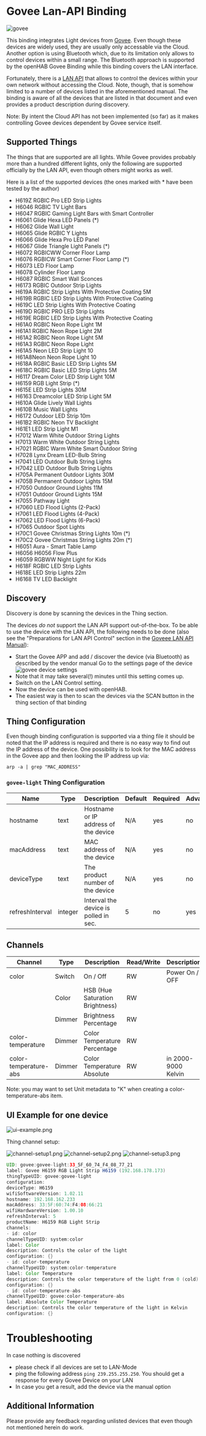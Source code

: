 # Govee Lan-API Binding

![govee](doc/govee-lights.png)

This binding integrates Light devices from [Govee](https://www.govee.com/).
Even though these devices are widely used, they are usually only accessable via the Cloud.
Another option is using Bluetooth which, due to its limitation only allows to control devices within a small range.
The Bluetooth approach is supported by the openHAB Govee Binding while this binding covers the LAN interface.

Fortunately, there is a [LAN API](https://app-h5.govee.com/user-manual/wlan-guide) that allows to control the devices within your own network without accessing the Cloud.
Note, though, that is somehow limited to a number of devices listed in the aforementioned manual.
The binding is aware of all the devices that are listed in that document and even provides a product description during discovery.

Note: By intent the Cloud API has not been implemented (so far) as it makes controlling Govee devices dependent by Govee service itself.

## Supported Things

The things that are supported are all lights.
While Govee provides probably more than a hundred different lights, only the following are supported officially by the LAN API, even though others might works as well.

Here is a list of the supported devices (the ones marked with * have been tested by the author)

- H619Z RGBIC Pro LED Strip Lights
- H6046 RGBIC TV Light Bars
- H6047 RGBIC Gaming Light Bars with Smart Controller
- H6061 Glide Hexa LED Panels (*)
- H6062 Glide Wall Light
- H6065 Glide RGBIC Y Lights
- H6066 Glide Hexa Pro LED Panel
- H6067 Glide Triangle Light Panels (*)
- H6072 RGBICWW Corner Floor Lamp
- H6076 RGBICW Smart Corner Floor Lamp (*)
- H6073 LED Floor Lamp
- H6078 Cylinder Floor Lamp
- H6087 RGBIC Smart Wall Sconces
- H6173 RGBIC Outdoor Strip Lights
- H619A RGBIC Strip Lights With Protective Coating 5M
- H619B RGBIC LED Strip Lights With Protective Coating
- H619C LED Strip Lights With Protective Coating
- H619D RGBIC PRO LED Strip Lights
- H619E RGBIC LED Strip Lights With Protective Coating
- H61A0 RGBIC Neon Rope Light 1M
- H61A1 RGBIC Neon Rope Light 2M
- H61A2 RGBIC Neon Rope Light 5M
- H61A3 RGBIC Neon Rope Light
- H61A5 Neon LED Strip Light 10
- H61A8Neon Neon Rope Light 10
- H618A RGBIC Basic LED Strip Lights 5M
- H618C RGBIC Basic LED Strip Lights 5M
- H6117 Dream Color LED Strip Light 10M
- H6159 RGB Light Strip (*)
- H615E LED Strip Lights 30M
- H6163 Dreamcolor LED Strip Light 5M
- H610A Glide Lively Wall Lights
- H610B Music Wall Lights
- H6172 Outdoor LED Strip 10m
- H61B2 RGBIC Neon TV Backlight
- H61E1 LED Strip Light M1
- H7012 Warm White Outdoor String Lights
- H7013 Warm White Outdoor String Lights
- H7021 RGBIC Warm White Smart Outdoor String
- H7028 Lynx Dream LED-Bulb String
- H7041 LED Outdoor Bulb String Lights
- H7042 LED Outdoor Bulb String Lights
- H705A Permanent Outdoor Lights 30M
- H705B Permanent Outdoor Lights 15M
- H7050 Outdoor Ground Lights 11M
- H7051 Outdoor Ground Lights 15M
- H7055 Pathway Light
- H7060 LED Flood Lights (2-Pack)
- H7061 LED Flood Lights (4-Pack)
- H7062 LED Flood Lights (6-Pack)
- H7065 Outdoor Spot Lights
- H70C1 Govee Christmas String Lights 10m (*)
- H70C2 Govee Christmas String Lights 20m (*)
- H6051 Aura - Smart Table Lamp
- H6056 H6056 Flow Plus
- H6059 RGBWW Night Light for Kids
- H618F RGBIC LED Strip Lights
- H618E LED Strip Lights 22m
- H6168 TV LED Backlight

## Discovery

Discovery is done by scanning the devices in the Thing section.

The devices _do not_ support the LAN API support out-of-the-box.
To be able to use the device with the LAN API, the following needs to be done (also see the "Preparations for LAN API Control" section in the [Goveee LAN API Manual](https://app-h5.govee.com/user-manual/wlan-guide)):

- Start the Govee APP and add / discover the device (via Bluetooth) as described by the vendor manual
  Go to the settings page of the device
  ![govee device settings](doc/device-settings.png)
- Note that it may take several(!) minutes until this setting comes up.
- Switch on the LAN Control setting.
- Now the device can be used with openHAB.
- The easiest way is then to scan the devices via the SCAN button in the thing section of that binding

## Thing Configuration

Even though binding configuration is supported via a thing file it should be noted that the IP address is required and there is no easy way to find out the IP address of the device.
One possibility is to look for the MAC address in the Govee app and then looking the IP address up via:

```shell
arp -a | grep "MAC_ADDRESS"
```

### `govee-light` Thing Configuration

| Name            | Type    | Description                           | Default | Required | Advanced |
|-----------------|---------|---------------------------------------|---------|----------|----------|
| hostname        | text    | Hostname or IP address of the device  | N/A     | yes      | no       |
| macAddress      | text    | MAC address of the device             | N/A     | yes      | no       |
| deviceType      | text    | The product number of the device      | N/A     | yes      | no       |
| refreshInterval | integer | Interval the device is polled in sec. | 5       | no       | yes      |

## Channels

| Channel               | Type   | Description                     | Read/Write | Description          |
|-----------------------|--------|---------------------------------|------------|----------------------|
| color                 | Switch | On / Off                        | RW         | Power On / OFF       |
|                       | Color  | HSB (Hue Saturation Brightness) | RW         |                      |
|                       | Dimmer | Brightness Percentage           | RW         |                      |
| color-temperature     | Dimmer | Color Temperature Percentage    | RW         |                      |
| color-temperature-abs | Dimmer | Color Temperature Absolute      | RW         | in 2000-9000 Kelvin  |

Note: you may want to set Unit metadata to "K" when creating a color-temperature-abs item.

## UI Example for one device

![ui-example.png](doc/ui-example.png)

Thing channel setup:

![channel-setup1.png](doc/channel-setup1.png)
![channel-setup2.png](doc/channel-setup2.png)
![channel-setup3.png](doc/channel-setup3.png)

```java
UID: govee:govee-light:33_5F_60_74_F4_08_77_21
label: Govee H6159 RGB Light Strip H6159 (192.168.178.173)
thingTypeUID: govee:govee-light
configuration:
deviceType: H6159
wifiSoftwareVersion: 1.02.11
hostname: 192.168.162.233
macAddress: 33:5F:60:74:F4:08:66:21
wifiHardwareVersion: 1.00.10
refreshInterval: 5
productName: H6159 RGB Light Strip
channels:
- id: color
channelTypeUID: system:color
label: Color
description: Controls the color of the light
configuration: {}
- id: color-temperature
channelTypeUID: system:color-temperature
label: Color Temperature
description: Controls the color temperature of the light from 0 (cold) to 100 (warm)
configuration: {}
- id: color-temperature-abs
channelTypeUID: govee:color-temperature-abs
label: Absolute Color Temperature
description: Controls the color temperature of the light in Kelvin
configuration: {}
```

# Troubleshooting

In case nothing is discovered

- please check if all devices are set to LAN-Mode
- ping the following address `ping 239.255.255.250`.
  You should get a response for every Govee Device on your LAN
- In case you get a result, add the device via the manual option

## Additional Information

Please provide any feedback regarding unlisted devices that even though not mentioned herein do work.

